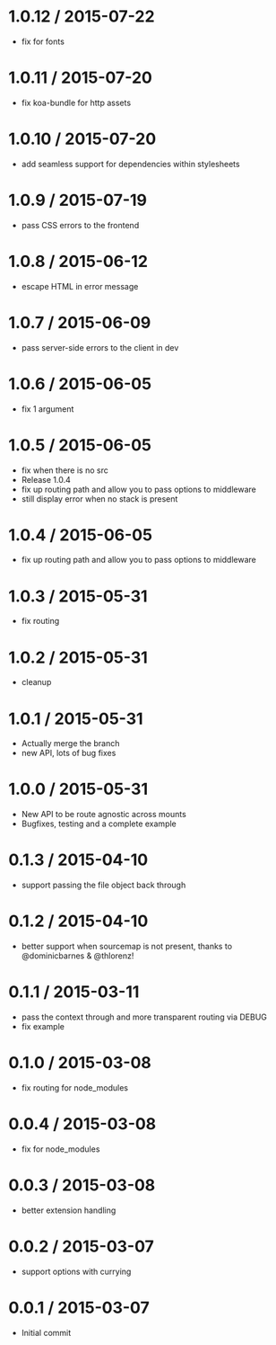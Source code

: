 
1.0.12 / 2015-07-22
==================

  * fix for fonts

1.0.11 / 2015-07-20
==================

  * fix koa-bundle for http assets

1.0.10 / 2015-07-20
==================

  * add seamless support for dependencies within stylesheets

1.0.9 / 2015-07-19
==================

  * pass CSS errors to the frontend

1.0.8 / 2015-06-12
==================

  * escape HTML in error message

1.0.7 / 2015-06-09
==================

  * pass server-side errors to the client in dev

1.0.6 / 2015-06-05
==================

  * fix 1 argument

1.0.5 / 2015-06-05
==================

  * fix when there is no src
  * Release 1.0.4
  * fix up routing path and allow you to pass options to middleware
  * still display error when no stack is present

1.0.4 / 2015-06-05
==================

  * fix up routing path and allow you to pass options to middleware

1.0.3 / 2015-05-31
==================

  * fix routing

1.0.2 / 2015-05-31
==================

  * cleanup

1.0.1 / 2015-05-31
==================

  * Actually merge the branch
  * new API, lots of bug fixes

1.0.0 / 2015-05-31
==================

* New API to be route agnostic across mounts
* Bugfixes, testing and a complete example

0.1.3 / 2015-04-10
==================

  * support passing the file object back through

0.1.2 / 2015-04-10
==================

  * better support when sourcemap is not present, thanks to @dominicbarnes & @thlorenz!

0.1.1 / 2015-03-11
==================

  * pass the context through and more transparent routing via DEBUG
  * fix example

0.1.0 / 2015-03-08
==================

  * fix routing for node_modules

0.0.4 / 2015-03-08
==================

  * fix for node_modules

0.0.3 / 2015-03-08
==================

  * better extension handling

0.0.2 / 2015-03-07
==================

  * support options with currying

0.0.1 / 2015-03-07
==================

  * Initial commit
